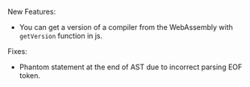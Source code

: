 New Features:
* You can get a version of a compiler from the WebAssembly with `getVersion` function in js. 

Fixes:
* Phantom statement at the end of AST due to incorrect parsing EOF token.
